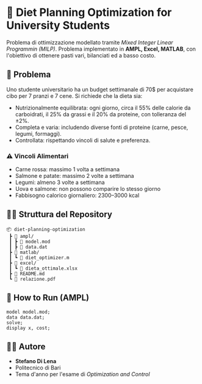 # 🥗 Diet Planning Optimization for University Students

Problema di ottimizzazione modellato tramite *Mixed Integer Linear Programmin (MILP)*. Problema implementato in **AMPL, Excel, MATLAB**, con l'obiettivo di ottenere pasti vari, bilanciati ed a basso costo. 

## 🧩 Problema

Uno studente universitario ha un budget settimanale di 70$ per acquistare cibo per 7 pranzi e 7 cene. Si richiede che la dieta sia:

- Nutrizionalmente equilibrata: ogni giorno, circa il 55% delle calorie da carboidrati, il 25% da grassi e il 20% da proteine, con tolleranza del ±2%.
- Completa e varia: includendo diverse fonti di proteine (carne, pesce, legumi, formaggi).
- Controllata: rispettando vincoli di salute e preferenza.

### ⚠️ Vincoli Alimentari

- Carne rossa: massimo 1 volta a settimana
- Salmone e patate: massimo 2 volte a settimana
- Legumi: almeno 3 volte a settimana
- Uova e salmone: non possono comparire lo stesso giorno
- Fabbisogno calorico giornaliero: 2300–3000 kcal

## 📁📄 Struttura del Repository

```
📦 diet-planning-optimization
 ┣ 📂 ampl/
 ┃ ┣ 📄 model.mod
 ┃ ┣ 📄 data.dat
 ┣ 📂 matlab/
 ┃ ┗ 📄 diet_optimizer.m
 ┣ 📂 excel/
 ┃ ┗ 📄 dieta_ottimale.xlsx
 ┣ 📄 README.md
 ┗ 📄 relazione.pdf
```

## 🚀 How to Run (AMPL)

```ampl
model model.mod;
data data.dat;
solve;
display x, cost;
```

## 👨‍🎓 Autore

- **Stefano Di Lena**
- Politecnico di Bari
- Tema d'anno per l'esame di *Optimization and Control*
